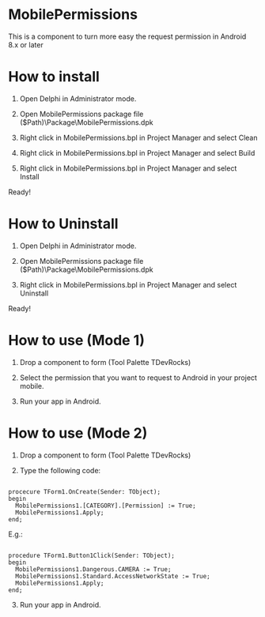 # MobilePermissions
This is a component to turn more easy the request permission in Android 8.x or later

# How to install

1. Open Delphi in Administrator mode.

2. Open MobilePermissions package file
    ($Path)\Package\MobilePermissions.dpk

3. Right click in MobilePermissions.bpl in Project Manager and select Clean

4. Right click in MobilePermissions.bpl in Project Manager and select Build

5. Right click in MobilePermissions.bpl in Project Manager and select Install

Ready!

# How to Uninstall

1. Open Delphi in Administrator mode.

2. Open MobilePermissions package file
    ($Path)\Package\MobilePermissions.dpk

5. Right click in MobilePermissions.bpl in Project Manager and select Uninstall

Ready!



# How to use (Mode 1)

1. Drop a component to form (Tool Palette TDevRocks)

2. Select the permission that you want to request to Android in your project mobile.

3. Run your app in Android.

# How to use (Mode 2)

1. Drop a component to form (Tool Palette TDevRocks)

2. Type the following code:

```delphi

procecure TForm1.OnCreate(Sender: TObject);
begin
  MobilePermissions1.[CATEGORY].[Permission] := True;
  MobilePermissions1.Apply;
end;

```

  E.g.:

```delphi

procedure TForm1.Button1Click(Sender: TObject);
begin
  MobilePermissions1.Dangerous.CAMERA := True;
  MobilePermissions1.Standard.AccessNetworkState := True;
  MobilePermissions1.Apply;
end;
```

3. Run your app in Android.










